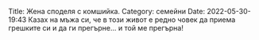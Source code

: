 Title: Жена споделя с комшийка.
Category: семейни
Date: 2022-05-30-19:43
Казах на мъжа си, че в този живот е редно човек да приема грешките си и да ги прегърне... и той ме прегърна!